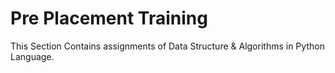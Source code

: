 # Pre Placement Training
This Section Contains assignments of Data Structure & Algorithms in Python Language.
